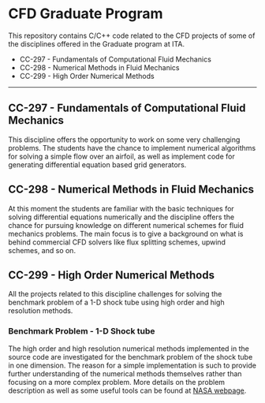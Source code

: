 # CFD Graduate Program
This repository contains C/C++ code related to the CFD projects of some of the disciplines offered in the Graduate program at ITA.

- CC-297 - Fundamentals of Computational Fluid Mechanics
- CC-298 - Numerical Methods in Fluid Mechanics
- CC-299 - High Order Numerical Methods

---


## CC-297 - Fundamentals of Computational Fluid Mechanics
This discipline offers the opportunity to work on some very challenging problems. The students have the chance to implement numerical algorithms for solving a simple flow over an airfoil, as well as implement code for generating differential equation based grid generators.

## CC-298 - Numerical Methods in Fluid Mechanics
At this moment the students are familiar with the basic techniques for solving differential equations numerically and the discipline offers the chance for pursuing knowledge on different numerical schemes for fluid mechanics problems. The main focus is to give a background on what is behind commercial CFD solvers like flux splitting schemes, upwind schemes, and so on.

## CC-299 - High Order Numerical Methods
All the projects related to this discipline challenges for solving the benchmark problem of a 1-D shock tube using high order and high resolution methods.
### Benchmark Problem - 1-D Shock tube
The high order and high resolution numerical methods implemented in the source code are investigated for the benchmark problem of the shock tube in one dimension. The reason for a simple implementation is such to provide further understanding of the numerical methods themselves rather than focusing on a more complex problem. More details on the problem description as well as some useful tools can be found at [NASA webpage](https://www.grc.nasa.gov/WWW/wind/valid/stube/stube.html).

